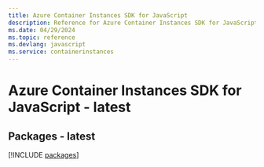 ```yaml
---
title: Azure Container Instances SDK for JavaScript
description: Reference for Azure Container Instances SDK for JavaScript
ms.date: 04/29/2024
ms.topic: reference
ms.devlang: javascript
ms.service: containerinstances
---
```

# Azure Container Instances SDK for JavaScript - latest
## Packages - latest
[!INCLUDE [packages](container-instances-index.md)]